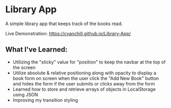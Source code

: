 # Library App

A simple library app that keeps track of the books read.

Live Demonstration: https://cyanchill.github.io/Library-App/

## What I've Learned:

- Utilizing the "sticky" value for "position" to keep the navbar at the top of the screen
- Utilize absolute & relative positioning along with opacity to display a book form on screen when the user click the "Add New Book" button and hides the form if the user submits or clicks away from the form
- Learned how to store and retrieve arrays of objects in LocalStorage using JSON
- Improving my transition styling
